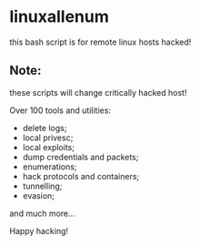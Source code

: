 # linuxallenum
this bash script is for remote linux hosts hacked!

## Note:
these scripts will change critically hacked host!

Over 100 tools and utilities:
- delete logs;
- local privesc;
- local exploits;
- dump credentials and packets;
- enumerations;
- hack protocols and containers;
- tunnelling;
- evasion;

and much more...

Happy hacking!

